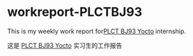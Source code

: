 # workreport-PLCTBJ93

This is my weekly work report for[PLCT BJ93 Yocto](https://github.com/plctlab/weloveinterns/blob/master/open-internships.md#bj93-milk-v-duo-yocto-%E5%BC%80%E5%8F%91%E5%AE%9E%E4%B9%A0%E7%94%9F20230809-%E5%BC%80%E6%94%BE-1-%E5%90%8D)
internship.

这是 [PLCT BJ93 Yocto](https://github.com/plctlab/weloveinterns/blob/master/open-internships.md#bj93-milk-v-duo-yocto-%E5%BC%80%E5%8F%91%E5%AE%9E%E4%B9%A0%E7%94%9F20230809-%E5%BC%80%E6%94%BE-1-%E5%90%8D) 实习生的工作报告

